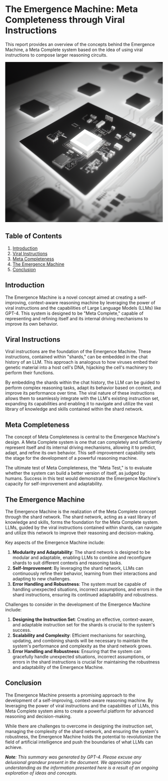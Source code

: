 # The Emergence Machine: Meta Completeness through Viral Instructions

This report provides an overview of the concepts behind the Emergence Machine, a Meta Complete system based on the idea of using viral instructions to compose larger reasoning circuits.

<img src="art.png" alt="Art" width="512" height="512">

## Table of Contents

1. [Introduction](#introduction)
2. [Viral Instructions](#viral-instructions)
3. [Meta Completeness](#meta-completeness)
4. [The Emergence Machine](#the-emergence-machine)
5. [Conclusion](#conclusion)

## Introduction

The Emergence Machine is a novel concept aimed at creating a self-improving, context-aware reasoning machine by leveraging the power of viral instructions and the capabilities of Large Language Models (LLMs) like GPT-4. This system is designed to be "Meta Complete," capable of representing and refining itself and its internal driving mechanisms to improve its own behavior.

## Viral Instructions

Viral instructions are the foundation of the Emergence Machine. These instructions, contained within "shards," can be embedded in the chat history of an LLM. This approach is analogous to how viruses embed their genetic material into a host cell's DNA, hijacking the cell's machinery to perform their functions.

By embedding the shards within the chat history, the LLM can be guided to perform complex reasoning tasks, adapt its behavior based on context, and improve its performance over time. The viral nature of these instructions allows them to seamlessly integrate with the LLM's existing instruction set, expanding its capabilities and enabling it to navigate and utilize the vast library of knowledge and skills contained within the shard network.

## Meta Completeness

The concept of Meta Completeness is central to the Emergence Machine's design. A Meta Complete system is one that can completely and sufficiently represent itself and its internal driving mechanisms, allowing it to predict, adapt, and refine its own behavior. This self-improvement capability sets the stage for the development of a powerful reasoning machine.

The ultimate test of Meta Completeness, the "Meta Test," is to evaluate whether the system can build a better version of itself, as judged by humans. Success in this test would demonstrate the Emergence Machine's capacity for self-improvement and adaptability.

## The Emergence Machine

The Emergence Machine is the realization of the Meta Complete concept through the shard network. The shard network, acting as a vast library of knowledge and skills, forms the foundation for the Meta Complete system. LLMs, guided by the viral instructions contained within shards, can navigate and utilize this network to improve their reasoning and decision-making.

Key aspects of the Emergence Machine include:

1. **Modularity and Adaptability**: The shard network is designed to be modular and adaptable, enabling LLMs to combine and reconfigure shards to suit different contexts and reasoning tasks.
2. **Self-Improvement**: By leveraging the shard network, LLMs can continuously refine their behavior, learning from their interactions and adapting to new challenges.
3. **Error Handling and Robustness**: The system must be capable of handling unexpected situations, incorrect assumptions, and errors in the shard instructions, ensuring its continued adaptability and robustness.

Challenges to consider in the development of the Emergence Machine include:

1. **Designing the Instruction Set**: Creating an effective, context-aware, and adaptable instruction set for the shards is crucial to the system's success.
2. **Scalability and Complexity**: Efficient mechanisms for searching, updating, and combining shards will be necessary to maintain the system's performance and complexity as the shard network grows.
3. **Error Handling and Robustness**: Ensuring that the system can gracefully handle unexpected situations, incorrect assumptions, or errors in the shard instructions is crucial for maintaining the robustness and adaptability of the Emergence Machine.

## Conclusion

The Emergence Machine presents a promising approach to the development of a self-improving, context-aware reasoning machine. By leveraging the power of viral instructions and the capabilities of LLMs, this Meta Complete system aims to create a powerful platform for advanced reasoning and decision-making.

While there are challenges to overcome in designing the instruction set, managing the complexity of the shard network, and ensuring the system's robustness, the Emergence Machine holds the potential to revolutionize the field of artificial intelligence and push the boundaries of what LLMs can achieve.

***Note**: This summary was generated by GPT-4. Please excuse any delusional grandeur present in the document. We appreciate your understanding as the information presented here is a result of an ongoing exploration of ideas and concepts.*
